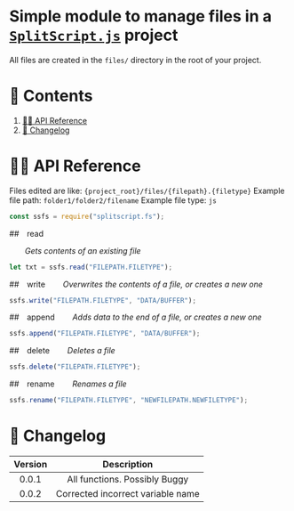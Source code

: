 # Simple module to manage files in a [`SplitScript.js`](https://www.npmjs.com/package/splitscript.js) project

All files are created in the `files/` directory in the root of your project.

# 🔗 Contents

1. [👨‍💻 API Reference](#reference)
1. [📜 Changelog](#changelog)

# 👨‍💻 API Reference <a id="reference"></a>

Files edited are like: `{project_root}/files/{filepath}.{filetype}`
Example file path: `folder1/folder2/filename`
Example file type: `js`

```js
const ssfs = require("splitscript.fs");
```

##&emsp;read

&emsp;&emsp;_Gets contents of an existing file_

```js
let txt = ssfs.read("FILEPATH.FILETYPE");
```

##&emsp;write
&emsp;&emsp;_Overwrites the contents of a file, or creates a new one_

```js
ssfs.write("FILEPATH.FILETYPE", "DATA/BUFFER");
```

##&emsp;append
&emsp;&emsp;_Adds data to the end of a file, or creates a new one_

```js
ssfs.append("FILEPATH.FILETYPE", "DATA/BUFFER");
```

##&emsp;delete
&emsp;&emsp;_Deletes a file_

```js
ssfs.delete("FILEPATH.FILETYPE");
```

##&emsp;rename
&emsp;&emsp;_Renames a file_

```js
ssfs.rename("FILEPATH.FILETYPE", "NEWFILEPATH.NEWFILETYPE");
```

# 📜 Changelog <a id="changelog"> </a>

| Version |            Description            |
| :-----: | :-------------------------------: |
|  0.0.1  |   All functions. Possibly Buggy   |
|  0.0.2  | Corrected incorrect variable name |

